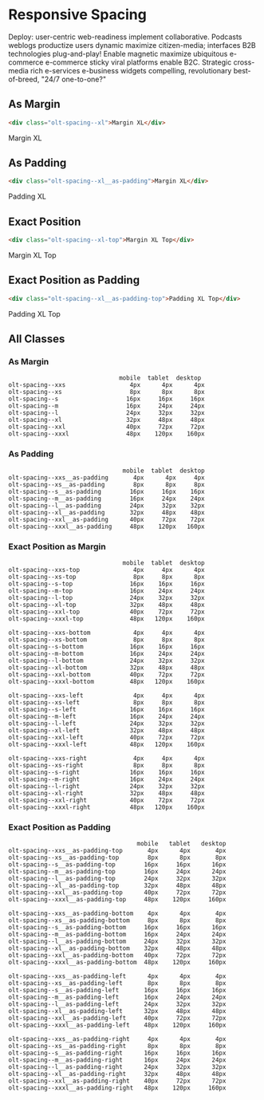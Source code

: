 # Responsive Spacing
Deploy: user-centric web-readiness implement collaborative. Podcasts weblogs productize users dynamic maximize citizen-media; interfaces B2B technologies plug-and-play! Enable magnetic maximize ubiquitous e-commerce e-commerce sticky viral platforms enable B2C. Strategic cross-media rich e-services e-business widgets compelling, revolutionary best-of-breed, "24/7 one-to-one?"

## As Margin
````html
<div class="olt-spacing--xl">Margin XL</div>
````
<div class="olt-row">
    <div class="olt-col-mobile-2">
        <rectangle component-class="olt-spacing--xl">Margin XL</rectangle>
    </div>
</div>


## As Padding
````html
<div class="olt-spacing--xl__as-padding">Margin XL</div>
````
<div class="olt-row">
    <div class="olt-col-mobile-2">
        <rectangle component-class="olt-spacing--xl__as-padding">Padding XL</rectangle>
    </div>
</div>

## Exact Position
````html
<div class="olt-spacing--xl-top">Margin XL Top</div>
````
<div class="olt-row">
    <div class="olt-col-mobile-2">
        <rectangle component-class="olt-spacing--xl-top">Margin XL Top</rectangle>
    </div>
</div>

## Exact Position as Padding
````html
<div class="olt-spacing--xl__as-padding-top">Padding XL Top</div>
````
<div class="olt-row">
    <div class="olt-col-mobile-2">
        <rectangle component-class="olt-spacing--xl__as-padding-top">Padding XL Top</rectangle>
    </div>
</div>

## All Classes
### As Margin
````
                               mobile  tablet  desktop
olt-spacing--xxs                  4px      4px      4px
olt-spacing--xs                   8px      8px      8px
olt-spacing--s                   16px     16px     16px
olt-spacing--m                   16px     24px     24px
olt-spacing--l                   24px     32px     32px
olt-spacing--xl                  32px     48px     48px
olt-spacing--xxl                 40px     72px     72px
olt-spacing--xxxl                48px    120px    160px   
````

### As Padding
````
                                mobile  tablet  desktop
olt-spacing--xxs__as-padding       4px      4px     4px
olt-spacing--xs__as-padding        8px      8px     8px
olt-spacing--s__as-padding        16px     16px    16px
olt-spacing--m__as-padding        16px     24px    24px
olt-spacing--l__as-padding        24px     32px    32px
olt-spacing--xl__as-padding       32px     48px    48px
olt-spacing--xxl__as-padding      40px     72px    72px
olt-spacing--xxxl__as-padding     48px    120px   160px  
````

### Exact Position as Margin
````
                                mobile  tablet  desktop
olt-spacing--xxs-top               4px     4px      4px
olt-spacing--xs-top                8px     8px      8px
olt-spacing--s-top                16px    16px     16px
olt-spacing--m-top                16px    24px     24px
olt-spacing--l-top                24px    32px     32px
olt-spacing--xl-top               32px    48px     48px
olt-spacing--xxl-top              40px    72px     72px
olt-spacing--xxxl-top             48px   120px    160px   

olt-spacing--xxs-bottom            4px     4px      4px
olt-spacing--xs-bottom             8px     8px      8px
olt-spacing--s-bottom             16px    16px     16px
olt-spacing--m-bottom             16px    24px     24px
olt-spacing--l-bottom             24px    32px     32px
olt-spacing--xl-bottom            32px    48px     48px
olt-spacing--xxl-bottom           40px    72px     72px
olt-spacing--xxxl-bottom          48px   120px    160px

olt-spacing--xxs-left              4px     4px      4px
olt-spacing--xs-left               8px     8px      8px
olt-spacing--s-left               16px    16px     16px
olt-spacing--m-left               16px    24px     24px
olt-spacing--l-left               24px    32px     32px
olt-spacing--xl-left              32px    48px     48px
olt-spacing--xxl-left             40px    72px     72px
olt-spacing--xxxl-left            48px   120px    160px

olt-spacing--xxs-right             4px     4px      4px
olt-spacing--xs-right              8px     8px      8px
olt-spacing--s-right              16px    16px     16px
olt-spacing--m-right              16px    24px     24px
olt-spacing--l-right              24px    32px     32px
olt-spacing--xl-right             32px    48px     48px
olt-spacing--xxl-right            40px    72px     72px
olt-spacing--xxxl-right           48px   120px    160px
````

### Exact Position as Padding
````
                                    mobile   tablet   desktop
olt-spacing--xxs__as-padding-top       4px      4px       4px
olt-spacing--xs__as-padding-top        8px      8px       8px
olt-spacing--s__as-padding-top        16px     16px      16px
olt-spacing--m__as-padding-top        16px     24px      24px
olt-spacing--l__as-padding-top        24px     32px      32px
olt-spacing--xl__as-padding-top       32px     48px      48px
olt-spacing--xxl__as-padding-top      40px     72px      72px
olt-spacing--xxxl__as-padding-top     48px    120px     160px

olt-spacing--xxs__as-padding-bottom    4px      4px       4px
olt-spacing--xs__as-padding-bottom     8px      8px       8px
olt-spacing--s__as-padding-bottom     16px     16px      16px
olt-spacing--m__as-padding-bottom     16px     24px      24px
olt-spacing--l__as-padding-bottom     24px     32px      32px
olt-spacing--xl__as-padding-bottom    32px     48px      48px
olt-spacing--xxl__as-padding-bottom   40px     72px      72px
olt-spacing--xxxl__as-padding-bottom  48px    120px     160px

olt-spacing--xxs__as-padding-left      4px      4px       4px
olt-spacing--xs__as-padding-left       8px      8px       8px
olt-spacing--s__as-padding-left       16px     16px      16px
olt-spacing--m__as-padding-left       16px     24px      24px
olt-spacing--l__as-padding-left       24px     32px      32px
olt-spacing--xl__as-padding-left      32px     48px      48px
olt-spacing--xxl__as-padding-left     40px     72px      72px
olt-spacing--xxxl__as-padding-left    48px    120px     160px

olt-spacing--xxs__as-padding-right     4px      4px       4px
olt-spacing--xs__as-padding-right      8px      8px       8px
olt-spacing--s__as-padding-right      16px     16px      16px
olt-spacing--m__as-padding-right      16px     24px      24px
olt-spacing--l__as-padding-right      24px     32px      32px
olt-spacing--xl__as-padding-right     32px     48px      48px
olt-spacing--xxl__as-padding-right    40px     72px      72px
olt-spacing--xxxl__as-padding-right   48px    120px     160px 
````